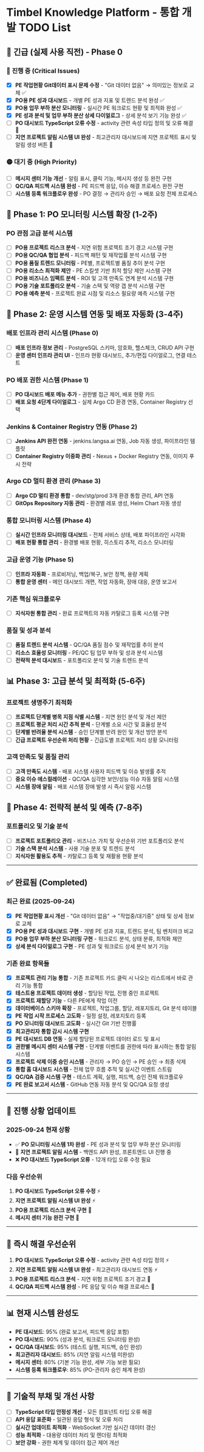 # Timbel Knowledge Platform - 통합 개발 TODO List

## 🚨 **긴급 (실제 사용 직전) - Phase 0**

### 🔴 **진행 중 (Critical Issues)**
- [x] **PE 작업현황 Git데이터 표시 문제 수정** - "Git 데이터 없음" → 의미있는 정보로 교체 ✅
- [x] **PO용 PE 성과 대시보드** - 개별 PE 성과 지표 및 트렌드 분석 완성 ✅
- [x] **PO용 업무 부하 분산 모니터링** - 실시간 PE 워크로드 현황 및 최적화 완성 ✅
- [x] **PE 성과 분석 및 업무 부하 분산 상세 다이얼로그** - 상세 분석 보기 기능 완성 ✅
- [ ] **PO 대시보드 TypeScript 오류 수정** - activity 관련 속성 타입 정의 및 오류 해결 🔄
- [ ] **지연 프로젝트 알림 시스템 UI 완성** - 최고관리자 대시보드에 지연 프로젝트 표시 및 알림 생성 버튼 🔄

### 🟡 **대기 중 (High Priority)**
- [ ] **메시지 센터 기능 개선** - 알림 표시, 클릭 기능, 메시지 생성 등 완전 구현
- [ ] **QC/QA 피드백 시스템 완성** - PE 피드백 응답, 이슈 해결 프로세스 완전 구현
- [ ] **시스템 등록 워크플로우 완성** - PO 결정 → 관리자 승인 → 배포 요청 전체 프로세스

## 🚀 **Phase 1: PO 모니터링 시스템 확장 (1-2주)**

### **PO 관점 고급 분석 시스템**
- [ ] **PO용 프로젝트 리스크 분석** - 지연 위험 프로젝트 조기 경고 시스템 구현
- [ ] **PO용 QC/QA 협업 분석** - 피드백 패턴 및 재작업률 분석 시스템 구현
- [ ] **PO용 품질 트렌드 모니터링** - PE별, 프로젝트별 품질 추이 분석 구현
- [ ] **PO용 리소스 최적화 제안** - PE 스킬셋 기반 최적 할당 제안 시스템 구현
- [ ] **PO용 비즈니스 임팩트 분석** - ROI 및 고객 만족도 연계 분석 시스템 구현
- [ ] **PO용 기술 포트폴리오 분석** - 기술 스택 및 역량 갭 분석 시스템 구현
- [ ] **PO용 예측 분석** - 프로젝트 완료 시점 및 리소스 필요량 예측 시스템 구현

## 🔧 **Phase 2: 운영 시스템 연동 및 배포 자동화 (3-4주)**

### **배포 인프라 관리 시스템 (Phase 0)**
- [ ] **배포 인프라 정보 관리** - PostgreSQL 스키마, 암호화, 헬스체크, CRUD API 구현
- [ ] **운영 센터 인프라 관리 UI** - 인프라 현황 대시보드, 추가/편집 다이얼로그, 연결 테스트

### **PO 배포 권한 시스템 (Phase 1)**
- [ ] **PO 대시보드 배포 메뉴 추가** - 권한별 접근 제어, 배포 현황 카드
- [ ] **배포 요청 4단계 다이얼로그** - 실제 Argo CD 환경 연동, Container Registry 선택

### **Jenkins & Container Registry 연동 (Phase 2)**
- [ ] **Jenkins API 완전 연동** - jenkins.langsa.ai 연동, Job 자동 생성, 파이프라인 템플릿
- [ ] **Container Registry 이중화 관리** - Nexus + Docker Registry 연동, 이미지 푸시 전략

### **Argo CD 멀티 환경 관리 (Phase 3)**
- [ ] **Argo CD 멀티 환경 통합** - dev/stg/prod 3개 환경 통합 관리, API 연동
- [ ] **GitOps Repository 자동 관리** - 환경별 레포 생성, Helm Chart 자동 생성

### **통합 모니터링 시스템 (Phase 4)**
- [ ] **실시간 인프라 모니터링 대시보드** - 전체 서비스 상태, 배포 파이프라인 시각화
- [ ] **배포 현황 통합 관리** - 환경별 배포 현황, 히스토리 추적, 리소스 모니터링

### **고급 운영 기능 (Phase 5)**
- [ ] **인프라 자동화** - 프로비저닝, 백업/복구, 보안 정책, 용량 계획
- [ ] **통합 운영 센터** - 메인 대시보드 개편, 작업 자동화, 장애 대응, 운영 보고서

### **기존 핵심 워크플로우**
- [ ] **지식자원 통합 관리** - 완료 프로젝트의 자동 카탈로그 등록 시스템 구현

### **품질 및 성과 분석**
- [ ] **품질 트렌드 분석 시스템** - QC/QA 품질 점수 및 재작업률 추이 분석
- [ ] **리소스 효율성 모니터링** - PE/QC 팀 업무 부하 및 성과 분석 시스템
- [ ] **전략적 분석 대시보드** - 포트폴리오 분석 및 기술 트렌드 분석

## 📊 **Phase 3: 고급 분석 및 최적화 (5-6주)**

### **프로젝트 생명주기 최적화**
- [ ] **프로젝트 단계별 병목 지점 식별 시스템** - 지연 원인 분석 및 개선 제안
- [ ] **프로젝트 평균 처리 시간 추적 분석** - 단계별 소요 시간 및 효율성 분석
- [ ] **단계별 반려율 분석 시스템** - 승인 단계별 반려 원인 및 개선 방안 분석
- [ ] **긴급 프로젝트 우선순위 처리 현황** - 긴급도별 프로젝트 처리 상황 모니터링

### **고객 만족도 및 품질 관리**
- [ ] **고객 만족도 시스템** - 배포 시스템 사용자 피드백 및 이슈 발생률 추적
- [ ] **중요 이슈 에스컬레이션** - QC/QA 심각한 보안/성능 이슈 자동 알림 시스템
- [ ] **시스템 장애 알림** - 배포 시스템 장애 발생 시 즉시 알림 시스템

## 🎯 **Phase 4: 전략적 분석 및 예측 (7-8주)**

### **포트폴리오 및 기술 분석**
- [ ] **프로젝트 포트폴리오 관리** - 비즈니스 가치 및 우선순위 기반 포트폴리오 분석
- [ ] **기술 스택 분석 시스템** - 사용 기술 분포 및 트렌드 분석
- [ ] **지식자원 활용도 추적** - 카탈로그 등록 및 재활용 현황 분석

---

## ✅ **완료됨 (Completed)**

### **최근 완료 (2025-09-24)**
- [x] **PE 작업현황 표시 개선** - "Git 데이터 없음" → "작업중/대기중" 상태 및 상세 정보로 교체
- [x] **PO용 PE 성과 대시보드 구현** - 개별 PE 성과 지표, 트렌드 분석, 팀 벤치마크 비교
- [x] **PO용 업무 부하 분산 모니터링 구현** - 워크로드 분석, 상태 분류, 최적화 제안
- [x] **상세 분석 다이얼로그 구현** - PE 성과 및 워크로드 상세 분석 보기 기능

### **기존 완료 항목들**
- [x] **프로젝트 관리 기능 통합** - 기존 프로젝트 카드 클릭 시 나오는 리스트에서 바로 관리 기능 통합
- [x] **테스트용 프로젝트 데이터 생성** - 할당된 작업, 진행 중인 프로젝트
- [x] **프로젝트 재할당 기능** - 다른 PE에게 작업 이전
- [x] **데이터베이스 스키마 확장** - 프로젝트, 작업그룹, 할당, 레포지토리, Git 분석 테이블
- [x] **PE 작업 시작 프로세스 고도화** - 일정 설정, 레포지토리 등록
- [x] **PO 모니터링 대시보드 고도화** - 실시간 Git 기반 진행률
- [x] **최고관리자 통합 감시 시스템 구현**
- [x] **PE 대시보드 DB 연동** - 실제 할당된 프로젝트 데이터 로드 및 표시
- [x] **권한별 메시지 센터 시스템 구현** - 단계별 이벤트를 권한에 따라 표시하는 통합 알림 시스템
- [x] **프로젝트 삭제 이중 승인 시스템** - 관리자 → PO 승인 → PE 승인 → 최종 삭제
- [x] **통합 홈 대시보드 시스템** - 전체 업무 흐름 추적 및 실시간 이벤트 스트림
- [x] **QC/QA 검증 시스템 구현** - 테스트 계획, 실행, 피드백, 승인 전체 워크플로우
- [x] **PE 완료 보고서 시스템** - GitHub 연동 자동 분석 및 QC/QA 요청 생성

---

## 📝 **진행 상황 업데이트**

### **2025-09-24 현재 상황**
- ✅ **PO 모니터링 시스템 1차 완성** - PE 성과 분석 및 업무 부하 분산 모니터링
- 🔄 **지연 프로젝트 알림 시스템** - 백엔드 API 완성, 프론트엔드 UI 진행 중
- ❌ **PO 대시보드 TypeScript 오류** - 12개 타입 오류 수정 필요

### **다음 우선순위**
1. **PO 대시보드 TypeScript 오류 수정** ⚡
2. **지연 프로젝트 알림 시스템 UI 완성** ⚡
3. **PO용 프로젝트 리스크 분석 구현** 🚀
4. **메시지 센터 기능 완전 구현** 🚀

---

## 🎯 **즉시 해결 우선순위**
1. **PO 대시보드 TypeScript 오류 수정** - activity 관련 속성 타입 정의 ⚡
2. **지연 프로젝트 알림 시스템 UI 완성** - 최고관리자 대시보드 연동 ⚡
3. **PO용 프로젝트 리스크 분석** - 지연 위험 프로젝트 조기 경고 🚀
4. **QC/QA 피드백 시스템 완성** - PE 응답 및 이슈 해결 프로세스 🚀

---

## 📊 **현재 시스템 완성도**
- **PE 대시보드**: 95% (완료 보고서, 피드백 응답 포함)
- **PO 대시보드**: 90% (성과 분석, 워크로드 모니터링 완성)
- **QC/QA 대시보드**: 95% (테스트 실행, 피드백, 승인 완성)
- **최고관리자 대시보드**: 85% (지연 알림 시스템 미완성)
- **메시지 센터**: 80% (기본 기능 완성, 세부 기능 보완 필요)
- **시스템 등록 워크플로우**: 85% (PO-관리자 승인 체계 완성)

---

## 🔧 **기술적 부채 및 개선 사항**
- [ ] **TypeScript 타입 안정성 개선** - 모든 컴포넌트 타입 오류 해결
- [ ] **API 응답 표준화** - 일관된 응답 형식 및 오류 처리
- [ ] **실시간 업데이트 최적화** - WebSocket 기반 실시간 데이터 갱신
- [ ] **성능 최적화** - 대용량 데이터 처리 및 렌더링 최적화
- [ ] **보안 강화** - 권한 체계 및 데이터 접근 제어 개선